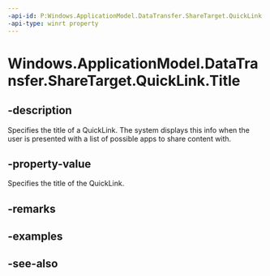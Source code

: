 ----api-id: P:Windows.ApplicationModel.DataTransfer.ShareTarget.QuickLink.Title
-api-type: winrt property
---<!-- Property syntaxpublic string Title { get;  set; }--># Windows.ApplicationModel.DataTransfer.ShareTarget.QuickLink.Title## -descriptionSpecifies the title of a QuickLink. The system displays this info when the user is presented with a list of possible apps to share content with.## -property-valueSpecifies the title of the QuickLink.## -remarks## -examples## -see-also
